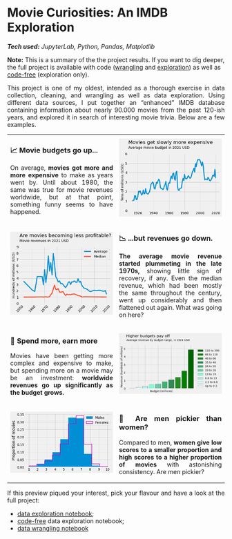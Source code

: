 # Movie Curiosities: An IMDB Exploration

_**Tech used:** JupyterLab, Python, Pandas, Matplotlib_

**Note:** This is a summary of the the project results. If you want to dig deeper, the full project is available with code ([wrangling](https://github.com/NicolaBagala/portfolio/blob/master/imdb/imdb_wrangling.ipynb) and [exploration](https://github.com/NicolaBagala/portfolio/blob/master/imdb/imdb_exploration.ipynb)) as well as [code-free](https://github.com/NicolaBagala/portfolio/blob/master/imdb/codefree/imdb_exploration_codefree.ipynb) (exploration only).

<p align="justify">This project is one of my oldest, intended as a thorough exercise in data collection, cleaning, and wrangling as well as data exploration. Using different data sources, I put together an “enhanced” IMDB database containing information about nearly 90.000 movies from the past 120-ish years, and explored it in search of interesting movie trivia. Below are a few examples.</p>

<table>  
  <tr>
    <td width="40%" align="justify">
      <h3>📈 <b>Movie budgets go up...</b></h3>
      <p>On average, <b>movies got more and more expensive</b> to make as years went by. Until about 1980, the same was true for movie revenues worldwide, but at that point, something funny seems to have happened.</p></td>
    <td align=center>
      <img src="codefree/figures/avg_budget_by_year.png">
    </td>
  </tr>

  <tr>
    <td align="center"><img src="codefree/figures/avg_median_revenue_by_year_restricted.png"></td>
    <td width="40%" align="justify">
      <h3>📉 <b>...but revenues go down.</b></h3>
      <p><b>The average movie revenue started plummeting in the late 1970s,</b> showing little sign of recovery, if any. Even the median revenue, which had been mostly the same throughout the century, went up considerably and then flattened out again. What was going on here?</p></td>
  </tr>
  
  <tr>    
    <td width="40%" align="justify">
      <h3>🤑 <b>Spend more, earn more</b></h3>
      <p>Movies have been getting more complex and expensive to make, but spending more on a movie may be an investment: <b>worldwide revenues go up significantly as the budget grows.</b></p></td>
    <td align="center">
      <img src="codefree/figures/revenue_by_budget_interval.png">
    </td>
  </tr>  
  
  <tr>
    <td align="center"><img src="codefree/figures/female_vs_male_score.png"></td>
    <td width="40%" align="justify">
      <h3>🤔 <b>Are men pickier than women?</b></h3>
        <p>Compared to men, <b>women give low scores to a smaller proportion and high scores to a higher proportion of movies</b> with astonishing consistency. Are men pickier?</p></td>    
  </tr>
</table>


<p align="justify">If this preview piqued your interest, pick your flavour and have a look at the full project:</p>
  
- [data exploration notebook](https://github.com/NicolaBagala/portfolio/blob/master/imdb/imdb_exploration.ipynb);
- [code-free](https://github.com/NicolaBagala/portfolio/blob/master/imdb/codefree/imdb_exploration_codefree.ipynb) data exploration notebook;
- [data wrangling notebook](https://github.com/NicolaBagala/portfolio/blob/master/imdb/imdb_wrangling.ipynb)
        

